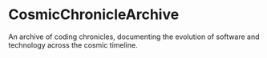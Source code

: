 # CosmicChronicleArchive
An archive of coding chronicles, documenting the evolution of software and technology across the cosmic timeline.
